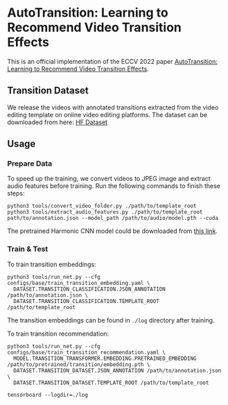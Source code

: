 # AutoTransition: Learning to Recommend Video Transition Effects

This is an official implementation of the ECCV 2022 paper [AutoTransition: Learning to Recommend Video Transition Effects](https://arxiv.org/abs/2207.13479).

## Transition Dataset

We release the videos with annotated transitions extracted from the video editing template on
online video editing platforms.
The dataset can be downloaded from here: [HF Dataset](https://huggingface.co/datasets/yaojie-shen/AutoTransition)

## Usage

### Prepare Data

To speed up the training, we convert videos to JPEG image and extract audio features before training.
Run the following commands to finish these steps:

```shell
python3 tools/convert_video_folder.py ./path/to/template_root
python3 tools/extract_audio_features.py ./path/to/template_root path/to/annotation.json --model_path /path/to/audio/model.pth --cuda
```

The pretrained Harmonic CNN model could be downloaded
from [this link](https://drive.google.com/file/d/1PwtNen0LJDp7werYPCoMAVDnipPOykrc/view?usp=sharing).

### Train & Test

To train transition embeddings:

```shell
python3 tools/run_net.py --cfg configs/base/train_transition_embedding.yaml \
  DATASET.TRANSITION_CLASSIFICATION.JSON_ANNOTATION /path/to/annotation.json \
  DATASET.TRANSITION_CLASSIFICATION.TEMPLATE_ROOT /path/to/template_root
```

The transition embeddings can be found in `./log` directory after training.

To train transition recommendation:

```shell
python3 tools/run_net.py --cfg configs/base/train_transition_recommendation.yaml \
  MODEL.TRANSITION_TRANSFORMER.EMBEDDING.PRETRAINED_EMBEDDING /path/to/pretrained/transition/embedding.pth \
  DATASET.TRANSITION_DATASET.JSON_ANNOTATION /path/to/annotation.json \
  DATASET.TRANSITION_DATASET.TEMPLATE_ROOT /path/to/template_root

tensorboard --logdir=./log
```
